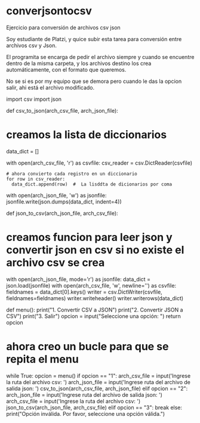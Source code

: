 # converjsontocsv
Ejercicio para conversión de archivos csv json

Soy estudiante de Platzi, y quice subir esta tarea para conversión entre archivos csv y Json.

El programita se encarga de pedir el archivo siempre y cuando se encuentre dentro de la misma carpeta, y los archivos destino los crea automáticamente, con el formato que queremos.

No se si es por my equipo que se demora pero cuando le das la opcion salir, ahi está el archivo modificado.

import csv
import json


def csv_to_json(arch_csv_file, arch_json_file):

  # creamos la lista de diccionarios
  data_dict = []

  with open(arch_csv_file, 'r') as csvfile:
    csv_reader = csv.DictReader(csvfile)

    # ahora convierto cada registro en un diccionario
    for row in csv_reader:
      data_dict.append(row)  #  La lisddta de dicionarios por coma

  with open(arch_json_file, 'w') as jsonfile:
    jsonfile.write(json.dumps(data_dict, indent=4))


def json_to_csv(arch_json_file, arch_csv_file):
  # creamos funcion para leer json y convertir json en csv si no existe el archivo csv se crea
  with open(arch_json_file, mode='r') as jsonfile:
    data_dict = json.load(jsonfile)
  with open(arch_csv_file, 'w', newline='') as csvfile:
    fieldnames = data_dict[0].keys()
    writer = csv.DictWriter(csvfile, fieldnames=fieldnames)
    writer.writeheader()
    writer.writerows(data_dict)


def menu():
  print("1. Convertir CSV a JSON")
  print("2. Convertir JSON a CSV")
  print("3. Salir")
  opcion = input("Seleccione una opción: ")
  return opcion


# ahora creo un bucle para que se repita el menu
while True:
  opcion = menu()
  if opcion == "1":
    arch_csv_file = input('Ingrese la ruta del archivo csv:   ')
    arch_json_file = input('Ingrese ruta del archivo de salida json:  ')
    csv_to_json(arch_csv_file, arch_json_file)
  elif opcion == "2":
    arch_json_file = input('Ingrese ruta del archivo de salida json:  ')
    arch_csv_file = input('Ingrese la ruta del archivo csv:   ')
    json_to_csv(arch_json_file, arch_csv_file)
  elif opcion == "3":
    break
  else:
    print("Opción inválida. Por favor, seleccione una opción válida.")






